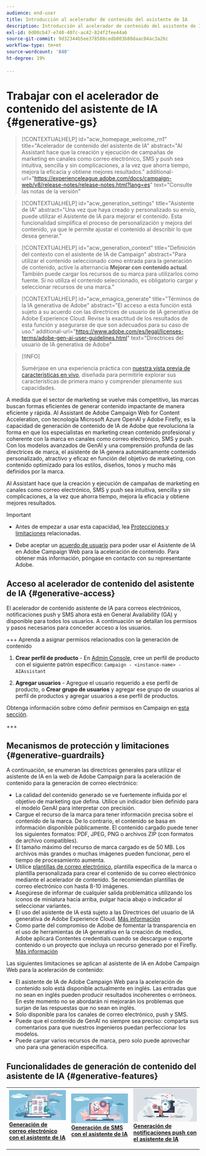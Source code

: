 ```yaml
---
audience: end-user
title: Introducción al acelerador de contenido del asistente de IA
description: Introducción al acelerador de contenido del asistente de IA
exl-id: 0d00cb47-e740-407c-ac42-824f2fee44a6
source-git-commit: 9d32344b5ee378588cedb003b80daac04ac3a26c
workflow-type: tm+mt
source-wordcount: '840'
ht-degree: 19%

---
```


# Trabajar con el acelerador de contenido del asistente de IA  {#generative-gs}

>[!CONTEXTUALHELP]
>id="acw_homepage_welcome_rn1"
>title="Acelerador de contenido del asistente de IA"
>abstract="AI Assistant hace que la creación y ejecución de campañas de marketing en canales como correo electrónico, SMS y push sea intuitiva, sencilla y sin complicaciones, a la vez que ahorra tiempo, mejora la eficacia y obtiene mejores resultados."
>additional-url="https://experienceleague.adobe.com/docs/campaign-web/v8/release-notes/release-notes.html?lang=es" text="Consulte las notas de la versión"


>[!CONTEXTUALHELP]
>id="acw_generation_settings"
>title="Asistente de IA"
>abstract="Una vez que haya creado y personalizado su envío, puede utilizar el Asistente de IA para mejorar el contenido.  Esta funcionalidad simplifica el proceso de personalización y mejora del contenido, ya que le permite ajustar el contenido al describir lo que desea generar."


>[!CONTEXTUALHELP]
>id="acw_generation_context"
>title="Definición del contexto con el asistente de IA de Campaign"
>abstract="Para utilizar el contenido seleccionado como entrada para la generación de contenido, active la alternancia **Mejorar con contenido actual**. También puede cargar los recursos de su marca para utilizarlos como fuente. Si no utiliza el contenido seleccionado, es obligatorio cargar y seleccionar recursos de una marca."

>[!CONTEXTUALHELP]
>id="acw_emagica_generate"
>title="Términos de la IA generativa de Adobe"
>abstract="El acceso a esta función está sujeto a su acuerdo con las directrices de usuario de IA generativa de Adobe Experience Cloud. Revise la exactitud de los resultados de esta función y asegurarse de que son adecuados para su caso de uso."
>additional-url="https://www.adobe.com/es/legal/licenses-terms/adobe-gen-ai-user-guidelines.html" text="Directrices del usuario de IA generativa de Adobe"

>[!INFO]
>
>Sumérjase en una experiencia práctica con [nuestra vista previa de características en vivo](https://experienceleague.adobe.com/en/apps/journey-optimizer/ai-assistant-content-accelerator), diseñada para permitirle explorar sus características de primera mano y comprender plenamente sus capacidades.


A medida que el sector de marketing se vuelve más competitivo, las marcas buscan formas eficientes de generar contenido impactante de manera eficiente y rápida. AI Assistant de Adobe Campaign Web for Content Acceleration, con tecnología Microsoft Azure OpenAI y Adobe Firefly, es la capacidad de generación de contenido de IA de Adobe que revoluciona la forma en que los especialistas en marketing crean contenido profesional y coherente con la marca en canales como correo electrónico, SMS y push. Con los modelos avanzados de GenAI y una comprensión profunda de las directrices de marca, el asistente de IA genera automáticamente contenido personalizado, atractivo y eficaz en función del objetivo de marketing, con contenido optimizado para los estilos, diseños, tonos y mucho más definidos por la marca.

AI Assistant hace que la creación y ejecución de campañas de marketing en canales como correo electrónico, SMS y push sea intuitiva, sencilla y sin complicaciones, a la vez que ahorra tiempo, mejora la eficacia y obtiene mejores resultados.

>[!IMPORTANT]
>
>* Antes de empezar a usar esta capacidad, lea [Protecciones y limitaciones](#generative-guardrails) relacionadas.
>
>* Debe aceptar un [acuerdo de usuario](https://www.adobe.com/legal/licenses-terms/adobe-dx-gen-ai-user-guidelines.html) para poder usar el Asistente de IA en Adobe Campaign Web para la aceleración de contenido. Para obtener más información, póngase en contacto con su representante Adobe.

## Acceso al acelerador de contenido del asistente de IA {#generative-access}

El acelerador de contenido asistente de IA para correos electrónicos, notificaciones push y SMS ahora está en General Availability (GA) y disponible para todos los usuarios. A continuación se detallan los permisos y pasos necesarios para conceder acceso a los usuarios.

+++  Aprenda a asignar permisos relacionados con la generación de contenido

1. **Crear perfil de producto** - En [Admin Console](https://stage.adminconsole.adobe.com/), cree un perfil de producto con el siguiente patrón específico:
   `Campaign - <instance-name> - AIAssistant`

1. **Agregar usuarios** - Agregue el usuario requerido a ese perfil de producto,
o
   **Crear grupo de usuarios** y agregar ese grupo de usuarios al perfil de productos y agregar usuarios a ese perfil de productos.

Obtenga información sobre cómo definir permisos en Campaign en [esta sección](../get-started/permissions.md).

+++

## Mecanismos de protección y limitaciones {#generative-guardrails}

A continuación, se enumeran las directrices generales para utilizar el asistente de IA en la web de Adobe Campaign para la aceleración de contenido para la generación de correo electrónico:

* La calidad del contenido generado se ve fuertemente influida por el objetivo de marketing que defina. Utilice un indicador bien definido para el modelo GenAI para interpretar con precisión. 
* Cargue el recurso de la marca para tener información precisa sobre el contenido de la marca. De lo contrario, el contenido se basa en información disponible públicamente. El contenido cargado puede tener los siguientes formatos: PDF, JPEG, PNG o archivos ZIP (con formatos de archivo compatibles).
* El tamaño máximo del recurso de marca cargado es de 50 MB. Los archivos más grandes o muchas imágenes pueden funcionar, pero el tiempo de procesamiento aumenta.
* Utilice [plantillas de correo electrónico](../email/create-email-templates.md), plantilla específica de la marca o plantilla personalizada para crear el contenido de su correo electrónico mediante el acelerador de contenido. Se recomiendan plantillas de correo electrónico con hasta 8-10 imágenes.
* Asegúrese de informar de cualquier salida problemática utilizando los iconos de miniatura hacia arriba, pulgar hacia abajo o indicador al seleccionar variantes.
* El uso del asistente de IA está sujeto a las Directrices del usuario de IA generativa de Adobe Experience Cloud. [Más información](https://www.adobe.com/legal/licenses-terms/adobe-dx-gen-ai-user-guidelines.html)
* Como parte del compromiso de Adobe de fomentar la transparencia en el uso de herramientas de IA generativa en la creación de medios, Adobe aplicará Contentes credentials cuando se descargue o exporte contenido o un proyecto que incluya un recurso generado por el Firefly. [Más información](https://helpx.adobe.com/firefly/using/content-credentials.html)

Las siguientes limitaciones se aplican al asistente de IA en Adobe Campaign Web para la aceleración de contenido:

* El asistente de IA de Adobe Campaign Web para la aceleración de contenido solo está disponible actualmente en inglés. Las entradas que no sean en inglés pueden producir resultados incoherentes o erróneos. En este momento no se abordarán ni mejorarán los problemas que surjan de las respuestas que no sean en inglés.
* Solo disponible para los canales de correo electrónico, push y SMS.
* Puede que el contenido de GenAI no siempre sea preciso: comparta sus comentarios para que nuestros ingenieros puedan perfeccionar los modelos.
* Puede cargar varios recursos de marca, pero solo puede aprovechar uno para una generación específica.

## Funcionalidades de generación de contenido del asistente de IA {#generative-features}

<table style="table-layout:fixed"><tr style="border: 0;">
<td>
<a href="generative-content.md">
<img alt="Generación de correo electrónico" src="assets/do-not-localize/text-genai.jpeg">
</a>
<div>
<a href="generative-content.md"><strong>Generación de correo electrónico con el asistente de IA</strong></a>
</div>
<p>
</td>
<td>
<a href="generative-sms.md">
<img alt="Generación de SMS" src="assets/do-not-localize/image-genai.jpeg">
</a>
<div><a href="generative-sms.md"><strong>Generación de SMS con el asistente de IA</strong>
</div>
<p>
</td>
<td>
<a href="generative-push.md">
<img alt="Generación push" src="assets/do-not-localize/email-genai.jpeg">
</a>
<div>
<a href="generative-push.md"><strong>Generación de notificaciones push con el asistente de IA</strong></a>
</div>
<p></td>
</tr></table>
